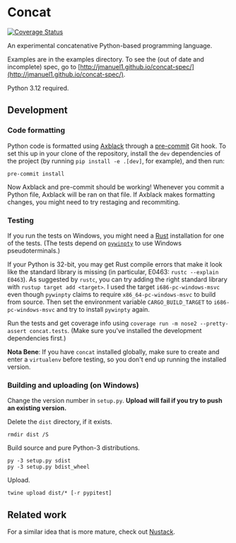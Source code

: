Concat
======

[![Coverage
Status](https://coveralls.io/repos/github/jmanuel1/concat/badge.svg?branch=master)](https://coveralls.io/github/jmanuel1/concat?branch=master)

An experimental concatenative Python-based programming language.

Examples are in the examples directory. To see the (out of date and incomplete)
spec, go to
[http://jmanuel1.github.io/concat-spec/](http://jmanuel1.github.io/concat-spec/).

Python 3.12 required.

Development
-----------

### Code formatting

Python code is formatted using [Axblack](https://github.com/axiros/axblack)
through a [pre-commit](https://github.com/pre-commit/pre-commit) Git hook. To
set this up in your clone of the repository, install the `dev` dependencies of
the project (by running `pip install -e .[dev]`, for example), and then run:

    pre-commit install

Now Axblack and pre-commit should be working! Whenever you commit a Python file,
Axblack will be ran on that file. If Axblack makes formatting changes, you might
need to try restaging and recommiting.

### Testing

If you run the tests on Windows, you might need a
[Rust](https://www.rust-lang.org) installation for one of the tests. (The tests
depend on [`pywinpty`](https://pypi.org/project/pywinpty/) to use Windows
pseudoterminals.)

If your Python is 32-bit, you may get Rust compile errors that make it look like
the standard library is missing (in particular, E0463: `rustc --explain E0463`).
As suggested by `rustc`, you can try adding the right standard library with
`rustup target add <target>`. I used the target `i686-pc-windows-msvc` even
though `pywinpty` claims to require `x86_64-pc-windows-msvc` to build from
source. Then set the environment variable `CARGO_BUILD_TARGET` to
`i686-pc-windows-msvc` and try to install `pywinpty` again.

Run the tests and get coverage info using `coverage run -m nose2 --pretty-assert
concat.tests`. (Make sure you've installed the development dependencies first.)

**Nota Bene**: If you have `concat` installed globally, make sure to create and
enter a `virtualenv` before testing, so you don't end up running the installed
version.

### Building and uploading (on Windows)

Change the version number in `setup.py`. **Upload will fail if you try to push
an existing version.**

Delete the `dist` directory, if it exists.

    rmdir dist /S

Build source and pure Python-3 distributions.

    py -3 setup.py sdist
    py -3 setup.py bdist_wheel

Upload.

    twine upload dist/* [-r pypitest]

Related work
------------

For a similar idea that is more mature, check out
[Nustack](https://github.com/BookOwl/nustack).
